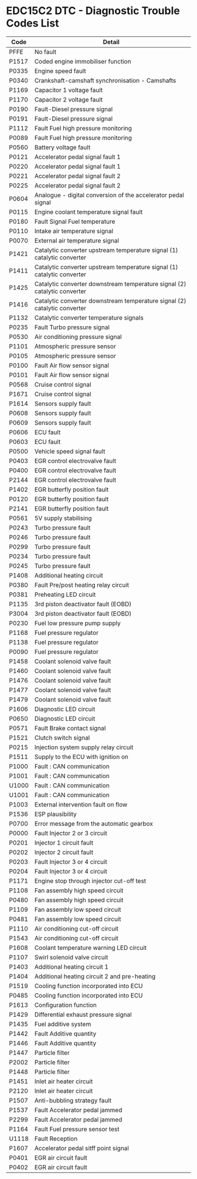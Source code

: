 # EDC15C2 DTC - Diagnostic Trouble Codes List

| Code | Detail |
| - | - |
| PFFE | No fault |
| P1517 | Coded engine immobiliser function |
| P0335 | Engine speed fault |
| P0340 | Crankshaft-camshaft synchronisation - Camshafts |
| P1169 | Capacitor 1 voltage fault |
| P1170 | Capacitor 2 voltage fault |
| P0190 | Fault-Diesel pressure signal |
| P0191 | Fault-Diesel pressure signal |
| P1112 | Fault Fuel high pressure monitoring |
| P0089 | Fault Fuel high pressure monitoring |
| P0560 | Battery voltage fault |
| P0121 | Accelerator pedal signal fault 1 |
| P0220 | Accelerator pedal signal fault 1 |
| P0221 | Accelerator pedal signal fault 2 |
| P0225 | Accelerator pedal signal fault 2 |
| P0604 | Analogue - digital conversion of the accelerator pedal signal |
| P0115 | Engine coolant temperature signal fault |
| P0180 | Fault Signal Fuel temperature |
| P0110 | Intake air temperature signal |
| P0070 | External air temperature signal |
| P1421 | Catalytic converter upstream temperature signal (1) catalytic converter |
| P1411 | Catalytic converter upstream temperature signal (1) catalytic converter |
| P1425 | Catalytic converter downstream temperature signal (2) catalytic converter |
| P1416 | Catalytic converter downstream temperature signal (2) catalytic converter |
| P1132 | Catalytic converter temperature signals |
| P0235 | Fault Turbo pressure signal |
| P0530 | Air conditioning pressure signal |
| P1101 | Atmospheric pressure sensor |
| P0105 | Atmospheric pressure sensor |
| P0100 | Fault Air flow sensor signal |
| P0101 | Fault Air flow sensor signal |
| P0568 | Cruise control signal |
| P1671 | Cruise control signal |
| P1614 | Sensors supply fault |
| P0608 | Sensors supply fault |
| P0609 | Sensors supply fault |
| P0606 | ECU fault |
| P0603 | ECU fault |
| P0500 | Vehicle speed signal fault |
| P0403 | EGR control electrovalve fault |
| P0400 | EGR control electrovalve fault |
| P2144 | EGR control electrovalve fault |
| P1402 | EGR butterfly position fault |
| P0120 | EGR butterfly position fault |
| P2141 | EGR butterfly position fault |
| P0561 | 5V supply stabilising |
| P0243 | Turbo pressure fault |
| P0246 | Turbo pressure fault |
| P0299 | Turbo pressure fault |
| P0234 | Turbo pressure fault |
| P0245 | Turbo pressure fault |
| P1408 | Additional heating circuit |
| P0380 | Fault Pre/post heating relay circuit |
| P0381 | Preheating LED circuit |
| P1135 | 3rd piston deactivator fault (EOBD) |
| P3004 | 3rd piston deactivator fault (EOBD) |
| P0230 | Fuel low pressure pump supply |
| P1168 | Fuel pressure regulator |
| P1138 | Fuel pressure regulator |
| P0090 | Fuel pressure regulator |
| P1458 | Coolant solenoid valve fault |
| P1460 | Coolant solenoid valve fault |
| P1476 | Coolant solenoid valve fault |
| P1477 | Coolant solenoid valve fault |
| P1479 | Coolant solenoid valve fault |
| P1606 | Diagnostic LED circuit |
| P0650 | Diagnostic LED circuit |
| P0571 | Fault Brake contact signal |
| P1521 | Clutch switch signal |
| P0215 | Injection system supply relay circuit |
| P1511 | Supply to the ECU with ignition on |
| P1000 | Fault : CAN communication |
| P1001 | Fault : CAN communication |
| U1000 | Fault : CAN communication |
| U1001 | Fault : CAN communication |
| P1003 | External intervention fault on flow |
| P1536 | ESP plausibility |
| P0700 | Error message from the automatic gearbox |
| P0000 | Fault Injector 2 or 3 circuit |
| P0201 | Injector 1 circuit fault |
| P0202 | Injector 2 circuit fault |
| P0203 | Fault Injector 3 or 4 circuit |
| P0204 | Fault Injector 3 or 4 circuit |
| P1171 | Engine stop through injector cut-off test |
| P1108 | Fan assembly high speed circuit |
| P0480 | Fan assembly high speed circuit |
| P1109 | Fan assembly low speed circuit |
| P0481 | Fan assembly low speed circuit |
| P1110 | Air conditioning cut-off circuit |
| P1543 | Air conditioning cut-off circuit |
| P1608 | Coolant temperature warning LED circuit |
| P1107 | Swirl solenoid valve circuit |
| P1403 | Additional heating circuit 1 |
| P1404 | Additional heating circuit 2 and pre-heating |
| P1519 | Cooling function incorporated into ECU |
| P0485 | Cooling function incorporated into ECU |
| P1613 | Configuration function |
| P1429 | Differential exhaust pressure signal |
| P1435 | Fuel additive system |
| P1442 | Fault Additive quantity |
| P1446 | Fault Additive quantity |
| P1447 | Particle filter |
| P2002 | Particle filter |
| P1448 | Particle filter |
| P1451 | Inlet air heater circuit |
| P2120 | Inlet air heater circuit |
| P1507 | Anti-bubbling strategy fault |
| P1537 | Fault Accelerator pedal jammed |
| P2299 | Fault Accelerator pedal jammed |
| P1164 | Fault Fuel pressure sensor test |
| U1118 | Fault Reception |
| P1607 | Accelerator pedal sitff point signal |
| P0401 | EGR air circuit fault |
| P0402 | EGR air circuit fault |
